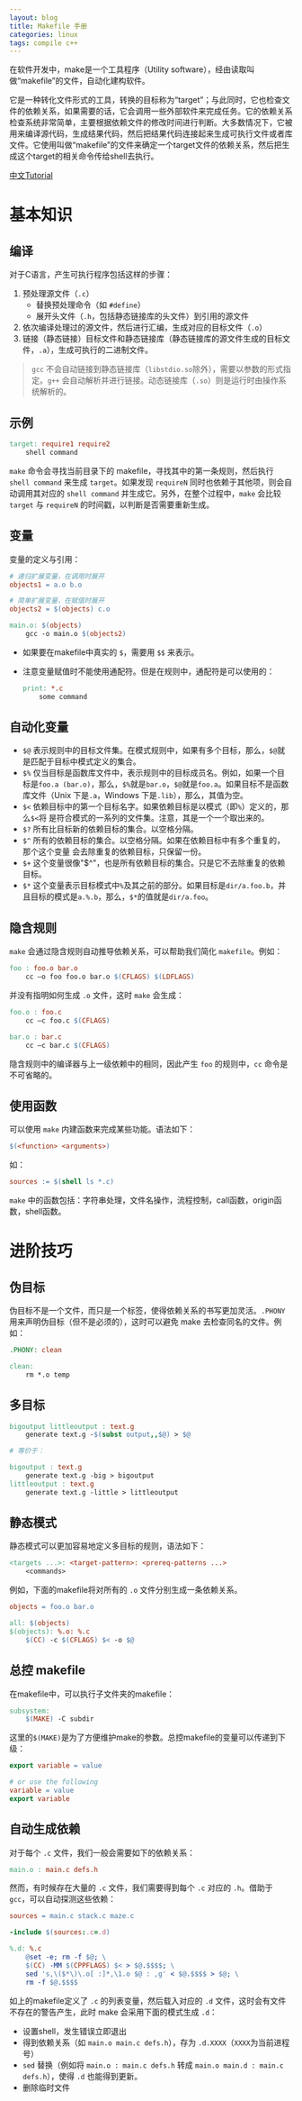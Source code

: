 ```yaml
---
layout: blog
title: Makefile 手册
categories: linux
tags: compile c++
---
```


在软件开发中，make是一个工具程序（Utility software），经由读取叫做“makefile”的文件，自动化建构软件。

它是一种转化文件形式的工具，转换的目标称为“target”；与此同时，它也检查文件的依赖关系，如果需要的话，它会调用一些外部软件来完成任务。它的依赖关系检查系统非常简单，主要根据依赖文件的修改时间进行判断。大多数情况下，它被用来编译源代码，生成结果代码，然后把结果代码连接起来生成可执行文件或者库文件。它使用叫做“makefile”的文件来确定一个target文件的依赖关系，然后把生成这个target的相关命令传给shell去执行。

[中文Tutorial](http://scc.qibebt.cas.cn/docs/linux/base/%B8%FA%CE%D2%D2%BB%C6%F0%D0%B4Makefile-%B3%C2%F0%A9.pdf)

<!--more-->


# 基本知识

## 编译

对于C语言，产生可执行程序包括这样的步骤：
1. 预处理源文件（`.c`）
    * 替换预处理命令（如 `#define`）
    * 展开头文件（`.h`，包括静态链接库的头文件）到引用的源文件
2. 依次编译处理过的源文件，然后进行汇编，生成对应的目标文件（`.o`）
3. 链接（静态链接）目标文件和静态链接库（静态链接库的源文件生成的目标文件，`.a`），生成可执行的二进制文件。

> `gcc` 不会自动链接到静态链接库（`libstdio.so`除外），需要以参数的形式指定。`g++` 会自动解析并进行链接。动态链接库（`.so`）则是运行时由操作系统解析的。

## 示例

```makefile
target: require1 require2
    shell command
```

`make` 命令会寻找当前目录下的 makefile，寻找其中的第一条规则，然后执行 `shell command` 来生成 `target`。如果发现 `requireN` 同时也依赖于其他项，则会自动调用其对应的 `shell command` 并生成它。另外，在整个过程中，`make` 会比较 `target` 与 `requireN` 的时间戳，以判断是否需要重新生成。


## 变量

变量的定义与引用：

```makefile
# 递归扩展变量，在调用时展开
objects1 = a.o b.o

# 简单扩展变量，在赋值时展开
objects2 = $(objects) c.o

main.o: $(objects)
    gcc -o main.o $(objects2)
```

* 如果要在makefile中真实的 `$`，需要用 `$$` 来表示。

* 注意变量赋值时不能使用通配符。但是在规则中，通配符是可以使用的：

    ```makefile
    print: *.c
        some command
    ```

## 自动化变量

* `$@`
    表示规则中的目标文件集。在模式规则中，如果有多个目标，那么，`$@`就是匹配于目标中模式定义的集合。 
* `$%` 
    仅当目标是函数库文件中，表示规则中的目标成员名。例如，如果一个目标是`foo.a (bar.o)`，那么，`$%`就是`bar.o`，`$@`就是`foo.a`。如果目标不是函数库文件（Unix 下是`.a`，Windows 下是`.lib`），那么，其值为空。 
* `$<` 
    依赖目标中的第一个目标名字。如果依赖目标是以模式（即`%`）定义的，那么`$<`将 是符合模式的一系列的文件集。注意，其是一个一个取出来的。 
* `$?`
    所有比目标新的依赖目标的集合。以空格分隔。 
* `$^` 
    所有的依赖目标的集合。以空格分隔。如果在依赖目标中有多个重复的，那个这个变量 会去除重复的依赖目标，只保留一份。 
* `$+` 
    这个变量很像"$^"，也是所有依赖目标的集合。只是它不去除重复的依赖目标。 
* `$*` 
    这个变量表示目标模式中`%`及其之前的部分。如果目标是`dir/a.foo.b`，并且目标的模式是`a.%.b`，那么，`$*`的值就是`dir/a.foo`。

## 隐含规则

`make` 会通过隐含规则自动推导依赖关系，可以帮助我们简化 `makefile`。例如：

```makefile
foo : foo.o bar.o 
    cc –o foo foo.o bar.o $(CFLAGS) $(LDFLAGS) 
```

并没有指明如何生成 `.o` 文件，这时 `make` 会生成：

```makefile
foo.o : foo.c 
    cc –c foo.c $(CFLAGS) 

bar.o : bar.c 
    cc –c bar.c $(CFLAGS)
```

隐含规则中的编译器与上一级依赖中的相同，因此产生 `foo` 的规则中，`cc` 命令是不可省略的。

## 使用函数

可以使用 `make` 内建函数来完成某些功能。语法如下：

```makefile
$(<function> <arguments>) 
```

如：
```makefile
sources := $(shell ls *.c)
```

`make` 中的函数包括：字符串处理，文件名操作，流程控制，call函数，origin函数，shell函数。

# 进阶技巧

## 伪目标

伪目标不是一个文件，而只是一个标签，使得依赖关系的书写更加灵活。`.PHONY` 用来声明伪目标（但不是必须的），这时可以避免 make 去检查同名的文件。例如：

```makefile
.PHONY: clean 

clean: 
    rm *.o temp
```

## 多目标

```makefile
bigoutput littleoutput : text.g 
    generate text.g -$(subst output,,$@) > $@

# 等价于：

bigoutput : text.g 
    generate text.g -big > bigoutput 
littleoutput : text.g 
    generate text.g -little > littleoutput 
```

## 静态模式

静态模式可以更加容易地定义多目标的规则，语法如下：

```makefile
<targets ...>: <target-pattern>: <prereq-patterns ...> 
    <commands> 
```

例如，下面的makefile将对所有的 `.o` 文件分别生成一条依赖关系。

```makefile
objects = foo.o bar.o 

all: $(objects) 
$(objects): %.o: %.c 
    $(CC) -c $(CFLAGS) $< -o $@
```

## 总控 makefile

在makefile中，可以执行子文件夹的makefile：

```makefile
subsystem: 
    $(MAKE) -C subdir
```

这里的`$(MAKE)`是为了方便维护make的参数。总控makefile的变量可以传递到下级：

```makefile
export variable = value

# or use the following
variable = value 
export variable 
```

## 自动生成依赖

对于每个 `.c` 文件，我们一般会需要如下的依赖关系：

```makefile
main.o : main.c defs.h
```

然而，有时候存在大量的 `.c` 文件，我们需要得到每个 `.c` 对应的 `.h`。借助于 `gcc`，可以自动探测这些依赖：


```makefile
sources = main.c stack.c maze.c

-include $(sources:.c=.d)

%.d: %.c
    @set -e; rm -f $@; \
    $(CC) -MM $(CPPFLAGS) $< > $@.$$$$; \
    sed 's,\($*\)\.o[ :]*,\1.o $@ : ,g' < $@.$$$$ > $@; \
    rm -f $@.$$$$
```

如上的makefile定义了 `.c` 的列表变量，然后载入对应的 `.d` 文件，这时会有文件不存在的警告产生，此时 make 会采用下面的模式生成 `.d`：

* 设置shell，发生错误立即退出
* 得到依赖关系（如 `main.o main.c defs.h`），存为 `.d.XXXX`（`XXXX`为当前进程号）
* `sed` 替换（例如将 `main.o : main.c defs.h` 转成 `main.o main.d : main.c defs.h`），使得 `.d` 也能得到更新。
* 删除临时文件
